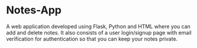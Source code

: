 # Notes-App
A web application developed using Flask, Python and HTML where you can add and delete notes. It also consists of a user login/signup page with email verification for authentication so that you can keep your notes private.
